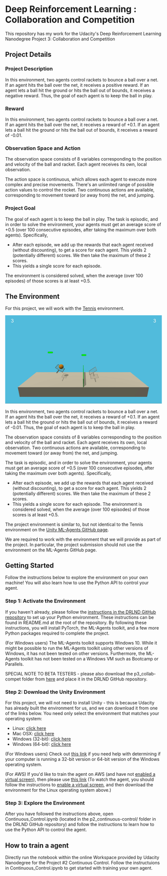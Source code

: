 # Deep Reinforcement Learning : Collaboration and Competition

This repository has my work for the Udacity's Deep Reinforcement Learning Nanodegree Project 3: Collaboration and Competition

## Project Details

### Project Description
In this environment, two agents control rackets to bounce a ball over a net. If an agent hits the ball over the net, it receives a positive reward. If an agent lets a ball hit the ground or hits the ball out of bounds, it receives a negative reward. Thus, the goal of each agent is to keep the ball in play.

### Reward
In this environment, two agents control rackets to bounce a ball over a net. If an agent hits the ball over the net, it receives a reward of +0.1. If an agent lets a ball hit the ground or hits the ball out of bounds, it receives a reward of -0.01.  

### Observation Space and Action
The observation space consists of 8 variables corresponding to the position and velocity of the ball and racket. Each agent receives its own, local observation. 

The action space is continuous, which allows each agent to execute more complex and precise movements. There's an unlimited range of possible action values to control the rocket. Two continuous actions are available, corresponding to movement toward (or away from) the net, and jumping.

### Project Goal
The goal of each agent is to keep the ball in play. The task is episodic, and in order to solve the environment, your agents must get an average score of +0.5 (over 100 consecutive episodes, after taking the maximum over both agents). Specifically,

* After each episode, we add up the rewards that each agent received (without discounting), to get a score for each agent. This yields 2 (potentially different) scores. We then take the maximum of these 2 scores.
* This yields a single score for each episode.

The environment is considered solved, when the average (over 100 episodes) of those scores is at least +0.5.

## The Environment
For this project, we will work with the [Tennis](https://github.com/Unity-Technologies/ml-agents/blob/master/docs/Learning-Environment-Examples.md#tennis) environment.

![](tennis.gif)

In this environment, two agents control rackets to bounce a ball over a net. If an agent hits the ball over the net, it receives a reward of +0.1. If an agent lets a ball hit the ground or hits the ball out of bounds, it receives a reward of -0.01. Thus, the goal of each agent is to keep the ball in play.

The observation space consists of 8 variables corresponding to the position and velocity of the ball and racket. Each agent receives its own, local observation. Two continuous actions are available, corresponding to movement toward (or away from) the net, and jumping.

The task is episodic, and in order to solve the environment, your agents must get an average score of +0.5 (over 100 consecutive episodes, after taking the maximum over both agents). Specifically,

* After each episode, we add up the rewards that each agent received (without discounting), to get a score for each agent. This yields 2 (potentially different) scores. We then take the maximum of these 2 scores.
* This yields a single score for each episode.
The environment is considered solved, when the average (over 100 episodes) of those scores is at least +0.5.

The project environment is similar to, but not identical to the Tennis environment on the [Unity ML-Agents GitHub page](https://github.com/Unity-Technologies/ml-agents/blob/master/docs/Learning-Environment-Examples.md).

We are required to work with the environment that we will provide as part of the project. In particular, the project submission should not use the environment on the ML-Agents GitHub page.

## Getting Started

Follow the instructions below to explore the environment on your own machine! You will also learn how to use the Python API to control your agent.

### Step 1: Activate the Environment
If you haven't already, please follow the [instructions in the DRLND GitHub repository](https://github.com/udacity/deep-reinforcement-learning#dependencies/ "instructions in the DRLND GitHub repository") to set up your Python environment. These instructions can be found in README.md at the root of the repository. By following these instructions, you will install PyTorch, the ML-Agents toolkit, and a few more Python packages required to complete the project.

(For Windows users) The ML-Agents toolkit supports Windows 10. While it might be possible to run the ML-Agents toolkit using other versions of Windows, it has not been tested on other versions. Furthermore, the ML-Agents toolkit has not been tested on a Windows VM such as Bootcamp or Parallels.

SPECIAL NOTE TO BETA TESTERS - please also download the p3_collab-compet folder from [here](https://s3-us-west-1.amazonaws.com/udacity-drlnd/tmp/p3_collab-compet.zip) and place it in the DRLND GitHub repository.

### Step 2: Download the Unity Environment
For this project, we will not need to install Unity - this is because Udacity has already built the environment for us, and we can download it from one of the links below. You need only select the environment that matches your operating system:

 * Linux: [click here](https://s3-us-west-1.amazonaws.com/udacity-drlnd/P3/Tennis/Tennis_Linux.zip)
 * Mac OSX: [click here](https://s3-us-west-1.amazonaws.com/udacity-drlnd/P3/Tennis/Tennis.app.zip)
 * Windows (32-bit): [click here](https://s3-us-west-1.amazonaws.com/udacity-drlnd/P3/Tennis/Tennis_Windows_x86.zip)
 * Windows (64-bit): [click here](https://s3-us-west-1.amazonaws.com/udacity-drlnd/P3/Tennis/Tennis_Windows_x86_64.zip)

(For Windows users) Check out [this link](https://support.microsoft.com/en-us/help/827218/how-to-determine-whether-a-computer-is-running-a-32-bit-version-or-64) if you need help with determining if your computer is running a 32-bit version or 64-bit version of the Windows operating system.

(For AWS) If you'd like to train the agent on AWS (and have not [enabled a virtual screen](https://github.com/Unity-Technologies/ml-agents/blob/master/docs/Training-on-Amazon-Web-Service.md)), then please use [this link](https://s3-us-west-1.amazonaws.com/udacity-drlnd/P3/Tennis/Tennis_Linux_NoVis.zip) (To watch the agent, you should follow the instructions to [enable a virtual screen](https://github.com/Unity-Technologies/ml-agents/blob/master/docs/Training-on-Amazon-Web-Service.md), and then download the environment for the Linux operating system above.)

### Step 3: Explore the Environment
After you have followed the instructions above, open Continuous_Control.ipynb (located in the p2_continuous-control/ folder in the DRLND GitHub repository) and follow the instructions to learn how to use the Python API to control the agent.

## How to train a agent
Directly run the notebook within the online Workspace provided by Udacity Nanodegree for the  Project #2 Continuous Control. Follow the instructuions in Continuous_Control.ipynb to get started with training your own agent.


